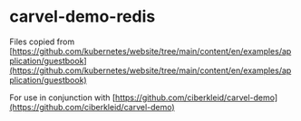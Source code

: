 # carvel-demo-redis

Files copied from [https://github.com/kubernetes/website/tree/main/content/en/examples/application/guestbook](https://github.com/kubernetes/website/tree/main/content/en/examples/application/guestbook)

For use in conjunction with [https://github.com/ciberkleid/carvel-demo](https://github.com/ciberkleid/carvel-demo)
